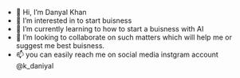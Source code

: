 - 👋 Hi, I’m Danyal Khan 
- 👀 I’m interested in to start buisness 
- 🌱 I’m currently learning to how to start a buisness with AI 
- 💞️ I’m looking to collaborate on such matters which will help me or suggest me best buisness.
- 📫 you can easily reach me on social media instgram account @k_daniyal 


<!---
dani2364/dani2364 is a ✨ special ✨ repository because its `README.md` (this file) appears on your GitHub profile.
You can click the Preview link to take a look at your changes.
--->
